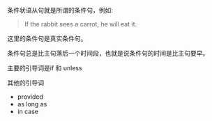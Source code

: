 条件状语从句就是所谓的条件句，例如:

> If the rabbit sees a carrot, he will eat it.

这里的条件句是真实条件句。

条件句总是比主句落后一个时间段，也就是说条件句的时间是比主句要早。

主要的引导词是if 和 unless
 
其他的引导词
- provided
- as long as
- in case



